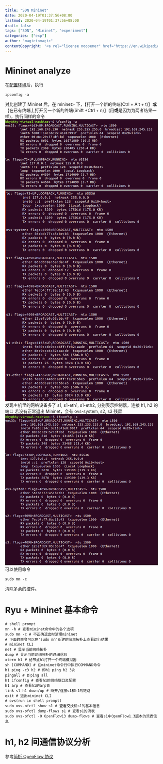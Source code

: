 ```yaml
---
title: "SDN Mininet"
date: 2020-04-19T01:37:56+08:00
lastmod: 2020-04-19T01:37:56+08:00
draft: false
tags: ["SDN", "Mininet", "experiment"]
categories: ["exp"]
author: "magictomagic"
contentCopyright: '<a rel="license noopener" href="https://en.wikipedia.org/wiki/Wikipedia:Text_of_Creative_Commons_Attribution-ShareAlike_3.0_Unported_License" target="_blank">Creative Commons Attribution-ShareAlike License</a>'
---
```


# Mininet analyze
在[配置环境][1]后，执行
```shell
ipconfig -a
```
对比创建了 Mininet 后，在 mininet> 下，【打开一个新的终端(Ctrl + Alt + t)】**或**【在已有终端上打开另一个新的终端(Shift +Ctrl + n)】(用**或**是因为为两者结果一样)，执行同样的命令
![](/img/mn-c.png)![](/img/mininet-2.png)
发现主机里的网络设备多了 s1, s1-eth1, s1-eth2, 分别表示控制器，连接 h1, h2 的端口
若没有正常退出 Mininet，会有 ovs-system, s2, s3 残留
![](/img/bj-4.png)
可以使用命令
```shell
sudo mn -c
```
清除多余的控件。
# Ryu + Mininet 基本命令
```shell
# shell prompt
mn -h # 查看mininet命令中的各个选项
sudo mn -c # 不正确退出时清理mininet
# 下⾯的命令可以在'sudo mn'新建的简单拓扑上查看运⾏结果
# mininet CLI
net # 显示当前⽹络拓扑
dump # 显示当前⽹络拓扑的详细信息
xterm h1 # 给节点h1打开⼀个终端模拟器
sh [COMMAND] # 在mininet命令⾏中执⾏COMMAND命令
h1 ping -c3 h2 # 即h1 ping h2 3次
pingall # 即ping all
h1 ifconfig # 查看h1的⽹络端⼝及配置
h1 arp # 查看h1的arp表
link s1 h1 down/up # 断开/连接s1和h1的链路
exit # 退出mininet CLI
# ovs(run in shell prompt)
sudo ovs-ofctl show s1 # 查看交换机s1的基本信息
sudo ovs-ofctl dump-flows s1 # 查看s1的流表
sudo ovs-ofctl -O OpenFlow13 dump-flows # 查看s1中OpenFlow1.3版本的流表信息
```
# h1, h2 间通信协议分析
参考[简析 OpenFlow 协议][2]


[1]:https://magictomagic.github.io/2020/04/18/SDN-ex1/
[2]:https://magictomagic.github.io/2020/04/18/SDN-ex1/#a-brief-analysis-of-openflow-protocol
